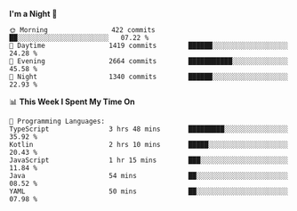 <!--START_SECTION:waka-->
**I'm a Night 🦉** 

```text
🌞 Morning                422 commits         ██░░░░░░░░░░░░░░░░░░░░░░░   07.22 % 
🌆 Daytime                1419 commits        ██████░░░░░░░░░░░░░░░░░░░   24.28 % 
🌃 Evening                2664 commits        ███████████░░░░░░░░░░░░░░   45.58 % 
🌙 Night                  1340 commits        ██████░░░░░░░░░░░░░░░░░░░   22.93 % 
```


📊 **This Week I Spent My Time On** 

```text
💬 Programming Languages: 
TypeScript               3 hrs 48 mins       █████████░░░░░░░░░░░░░░░░   35.92 % 
Kotlin                   2 hrs 10 mins       █████░░░░░░░░░░░░░░░░░░░░   20.43 % 
JavaScript               1 hr 15 mins        ███░░░░░░░░░░░░░░░░░░░░░░   11.84 % 
Java                     54 mins             ██░░░░░░░░░░░░░░░░░░░░░░░   08.52 % 
YAML                     50 mins             ██░░░░░░░░░░░░░░░░░░░░░░░   07.98 % 
```


<!--END_SECTION:waka-->
